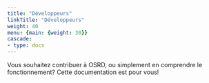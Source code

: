 ```yaml
---
title: "Développeurs"
linkTitle: "Développeurs"
weight: 40
menu: {main: {weight: 30}}
cascade:
- type: docs
---
```


Vous souhaitez contribuer à OSRD, ou simplement en comprendre le fonctionnement? Cette documentation est pour vous!
